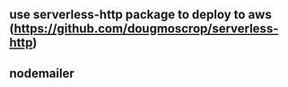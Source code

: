 ## use serverless-http package to deploy to aws (https://github.com/dougmoscrop/serverless-http)

## nodemailer
